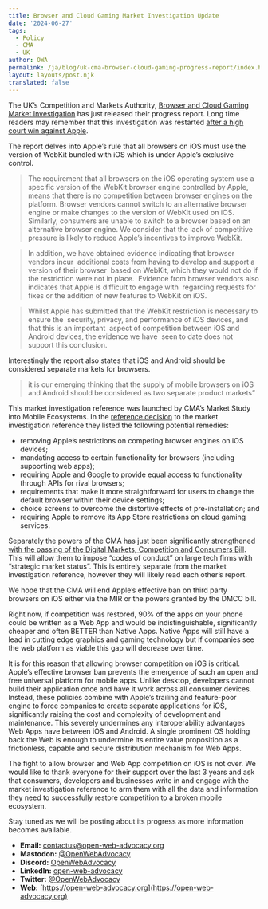 ```yaml
---
title: Browser and Cloud Gaming Market Investigation Update
date: '2024-06-27'
tags:
  - Policy
  - CMA
  - UK
author: OWA
permalink: /ja/blog/uk-cma-browser-cloud-gaming-progress-report/index.html
layout: layouts/post.njk
translated: false
---
```


The UK’s Competition and Markets Authority, [Browser and Cloud Gaming Market Investigation](https://www.gov.uk/cma-cases/mobile-browsers-and-cloud-gaming) has just released their progress report. Long time readers may remember that this investigation was restarted [after a high court win against Apple](https://open-web-advocacy.org/blog/apple-loses-on-appeal/).

The report delves into Apple’s rule that all browsers on iOS must use the version of WebKit bundled with iOS which is under Apple’s exclusive control.

> The requirement that all browsers on the iOS operating system use a specific version of the WebKit browser engine controlled by Apple, means that there is no competition between browser engines on the platform. Browser vendors cannot switch to an alternative browser engine or make changes to the version of WebKit used on iOS. Similarly, consumers are unable to switch to a browser based on an alternative browser engine. We consider that the lack of competitive pressure is likely to reduce Apple’s incentives to improve WebKit.

> In addition, we have obtained evidence indicating that browser vendors incur 
additional costs from having to develop and support a version of their browser 
based on WebKit, which they would not do if the restriction were not in place. 
Evidence from browser vendors also indicates that Apple is difficult to engage with 
regarding requests for fixes or the addition of new features to WebKit on iOS.

> Whilst Apple has submitted that the WebKit restriction is necessary to ensure the 
security, privacy, and performance of iOS devices, and that this is an important 
aspect of competition between iOS and Android devices, the evidence we have 
seen to date does not support this conclusion.

Interestingly the report also states that iOS and Android should be considered separate markets for browsers.

> it is our emerging thinking that the supply of mobile browsers on iOS and Android should be considered as two separate product markets”

This market investigation reference was launched by CMA’s Market Study into Mobile Ecosystems. In the [reference decision](https://assets.publishing.service.gov.uk/media/637b65c0d3bf7f7208f6c709/reference_decision__1_.pdf) to the market investigation reference they listed the following potential remedies:

* removing Apple’s restrictions on competing browser engines on iOS devices;
* mandating access to certain functionality for browsers (including supporting web apps);
* requiring Apple and Google to provide equal access to functionality through APIs for rival browsers;
* requirements that make it more straightforward for users to change the default browser within their device settings;
* choice screens to overcome the distortive effects of pre-installation; and
* requiring Apple to remove its App Store restrictions on cloud gaming services.

Separately the powers of the CMA has just been significantly strengthened [with the passing of the Digital Markets, Competition and Consumers Bill](https://open-web-advocacy.org/blog/uk-passes-dmcc/). This will allow them to impose “codes of conduct” on large tech firms with “strategic market status”. This is entirely separate from the market investigation reference, however they will likely read each other’s report.

We hope that the CMA will end Apple’s effective ban on third party browsers on iOS either via the MIR or the powers granted by the DMCC bill. 

Right now, if competition was restored, 90% of the apps on your phone could be written as a Web App and would be indistinguishable, significantly cheaper and often BETTER than Native Apps. Native Apps will still have a lead in cutting edge graphics and gaming technology but if companies see the web platform as viable this gap will decrease over time.

It is for this reason that allowing browser competition on iOS is critical. Apple’s effective browser ban prevents the emergence of such an open and free universal platform for mobile apps. Unlike desktop, developers cannot build their application once and have it work across all consumer devices. Instead, these policies combine with Apple’s trailing and feature-poor engine to force companies to create separate applications for iOS, significantly raising the cost and complexity of development and maintenance. This severely undermines any interoperability advantages Web Apps have between iOS and Android. A single prominent OS holding back the Web is enough to undermine its entire value proposition as a frictionless, capable and secure distribution mechanism for Web Apps.

The fight to allow browser and Web App competition on iOS is not over. We would like to thank everyone for their support over the last 3 years and ask that consumers, developers and businesses write in and engage with the market investigation reference to arm them with all the data and information they need to successfully restore competition to a broken mobile ecosystem.

Stay tuned as we will be posting about its progress as more information becomes available.


- **Email:**        [contactus@open-web-advocacy.org](mailto:contactus@open-web-advocacy.org)
- **Mastodon:**      [@OpenWebAdvocacy](https://mastodon.social/@owa)
- **Discord:**      [OpenWebAdvocacy](https://discord.gg/x53hkqrRKx)
- **LinkedIn:**     [open-web-advocacy](https://www.linkedin.com/company/open-web-advocacy/)
- **Twitter:**      [@OpenWebAdvocacy](https://twitter.com/OpenWebAdvocacy)
- **Web:**         [https://open-web-advocacy.org](https://open-web-advocacy.org)
